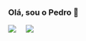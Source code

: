 ### Olá, sou o Pedro 👋

<div style="display: flex;">
  <div style="margin-right: 10px;">
    <a href="https://github.com/Pedro-Henrique300/github-readme-stats">
      <img src="https://github-readme-stats.vercel.app/api?username=Pedro-Henrique300&show_icons=true&theme=radical&count_private=true&locale=pt-br&text_color=00cccc" />
    </a>
  </div>

  <div style="margin-left: 10px;">
    <a href="https://github.com/Pedro-Henrique300/convoychat">
      <img src="https://github-readme-stats.vercel.app/api/top-langs/?username=Pedro-Henrique300&layout=compact&theme=radical&show_icons=true&count_private=true&locale=pt-br&text_color=00cccc&https://github.com/Pedro-Henrique300/github-readme-stats" />
    </a>
  </div>
</div>



<!--
![Anurag's GitHub stats](https://github-readme-stats.vercel.app/api?username=Pedro-Henrique300&show_icons=true&theme=radical&count_private=true&locale=pt-br&text_color=00cccc)
[![Top Langs](https://github-readme-stats.vercel.app/api/top-langs/?username=Pedro-Henrique300&layout=compact&theme=radical&show_icons=true&count_private=true&locale=pt-br&text_color=00cccc)](https://github.com/anuraghazra/github-readme-stats)

<!--
**Pedro-Henrique300/Pedro-Henrique300** is a ✨ _special_ ✨ repository because its `README.md` (this file) appears on your GitHub profile.

Here are some ideas to get you started:

- 🔭 I’m currently working on ...
- 🌱 I’m currently learning ...
- 👯 I’m looking to collaborate on ...
- 🤔 I’m looking for help with ...
- 💬 Ask me about ...
- 📫 How to reach me: ...
- 😄 Pronouns: ...
- ⚡ Fun fact: ...
-->
